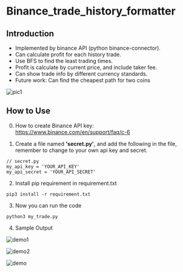# Binance_trade_history_formatter

## Introduction
* Implemented by binance API (python binance-connector).
* Can calculate profit for each history trade.
* Use BFS to find the least trading times.
* Profit is calculate by current price, and include taker fee.
* Can show trade info by different currency standards.
* Future work: Can find the cheapest path for two coins

![pic1](https://user-images.githubusercontent.com/48646032/160671276-70b424a8-9c38-4a84-ac6c-248738ce3fb4.png)

## How to Use

0. How to create Binance API key: https://www.binance.com/en/support/faq/c-6

1. Create a file named **'secret.py'**, and add the following in the file, remember to change to your own api key and secret.

```
// secret.py
my_api_key = 'YOUR_API_KEY'
my_api_secret = 'YOUR_API_SECRET'
```

2. Install pip requirement in requirement.txt

```
pip3 install -r requirement.txt
```

3. Now you can run the code
```
python3 my_trade.py
```

4. Sample Output

![demo1](https://user-images.githubusercontent.com/48646032/160670893-571fb51c-df87-4433-b272-1db475a0de2c.png)

![demo2](https://user-images.githubusercontent.com/48646032/160670906-17b9bb97-da21-49f6-8f9a-ab504fd7d5ae.png)

![demo](https://user-images.githubusercontent.com/48646032/160673967-f43097bc-5fb2-49f2-b14d-22d60fc2c903.gif)
